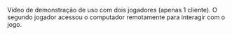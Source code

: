 Vídeo de demonstração de uso com dois jogadores (apenas 1 cliente). O segundo jogador acessou o computador remotamente para interagir com o jogo. 
